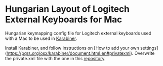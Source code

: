 # Hungarian Layout of Logitech External Keyboards for Mac
Hungarian keymapping config file for Logitech external keyboards used with a Mac to be used in [Karabiner](https://pqrs.org/osx/karabiner).

Install Karabiner, and follow instructions on [How to add your own settings] (https://pqrs.org/osx/karabiner/document.html.en#privatexml). Overwrite the private.xml file with the one in this [repository](private.xml).
